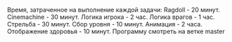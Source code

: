 Время, затраченное на выполнение каждой задачи:
Ragdoll - 20 минут.
Cinemachine - 30 минут.
Логика игрока - 2 час.
Логика врагов - 1 час.
Стрельба - 30 минут.
Сбор уровня - 10 минут.
Анимация - 2 часа.
Отображение здоровья - 10 минут.
Программу смотреть на ветке master
